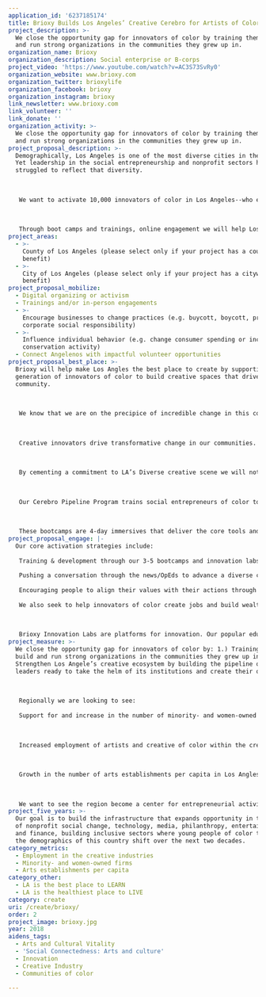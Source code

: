 ```yaml
---
application_id: '6237185174'
title: Brioxy Builds Los Angeles’ Creative Cerebro for Artists of Color
project_description: >-
  We close the opportunity gap for innovators of color by training them to build
  and run strong organizations in the communities they grew up in.
organization_name: Brioxy
organization_description: Social enterprise or B-corps
project_video: 'https://www.youtube.com/watch?v=AC3S73SvRy0'
organization_website: www.brioxy.com
organization_twitter: brioxylife
organization_facebook: brioxy
organization_instagram: brioxy
link_newsletter: www.brioxy.com
link_volunteer: ''
link_donate: ''
organization_activity: >-
  We close the opportunity gap for innovators of color by training them to build
  and run strong organizations in the communities they grew up in.
project_proposal_description: >-
  Demographically, Los Angeles is one of the most diverse cities in the country.
  Yet leadership in the social entrepreneurship and nonprofit sectors have
  struggled to reflect that diversity. 
   
   
   
   We want to activate 10,000 innovators of color in Los Angeles--who each reach 10 people to increase opportunity for everyone in Los Angeles. 
   
   
   
   Through boot camps and trainings, online engagement we will help Los Angeles become the best place for innovators of color to create.
project_areas:
  - >-
    County of Los Angeles (please select only if your project has a countywide
    benefit)
  - >-
    City of Los Angeles (please select only if your project has a citywide
    benefit)
project_proposal_mobilize:
  - Digital organizing or activism
  - Trainings and/or in-person engagements
  - >-
    Encourage businesses to change practices (e.g. buycott, boycott, promote
    corporate social responsibility)
  - >-
    Influence individual behavior (e.g. change consumer spending or increase
    conservation activity)
  - Connect Angelenos with impactful volunteer opportunities
project_proposal_best_place: >-
  Brioxy will help make Los Angles the best place to create by supporting a
  generation of innovators of color to build creative spaces that drive
  community.
   
   
   
   We know that we are on the precipice of incredible change in this country. LA is leading the nation’s demographic shift as people of color become the majority of our nation. Yet as our community becomes increasingly diverse, leadership in the social entrepreneurship and nonprofit sectors have struggled to reflect that diversity. 
   
   
   
   Creative innovators drive transformative change in our communities. We believe by investing in artists and creatives of color we can help them to stay imbedded within their communities, combatting displacement, and giving communities the tools to create jobs, provide leadership and generate community wealth. 
   
   
   
   By cementing a commitment to LA’s Diverse creative scene we will not only ensure that LA remains the creative hub of California but we will do so in a way that all Angelenos see themselves reflected in our creative core. Our arts and culture sector cannot thrive if it is not equitable. 
   
   
   
   Our Cerebro Pipeline Program trains social entrepreneurs of color to build and scale solutions that increase opportunity and equity. Highly interactive, these programs give Angelenos space to practice what they are learning, build a powerful network and access critical skill building. Sessions on topics like leadership, management, governance, strategic planning, fundraising, financial management, marketing, grant writing, evaluation and more. With your vote we can help position Los Angeles to be an epicenter of creative activation for innovators of color. We see the creative industries as a core focus to building “possibility models” for our neighborhoods and communities. 
   
   
   
   These bootcamps are 4-day immersives that deliver the core tools and skills needed to run a nonprofit or startup business. Our Cerebro Pipeline centers wellness and self care—balancing that with hard skills like fundraising and financial management. We invite thought leaders and successful innovators to join each cohort for talks, meals and community as these local creatives map out how to grow their leadership and take LA’s creative industry to the next level.
project_proposal_engage: |-
  Our core activation strategies include: 
   
   Training & development through our 3-5 bootcamps and innovation labs. 
   
   Pushing a conversation through the news/OpEds to advance a diverse creative community. 
   
   Encouraging people to align their values with their actions through boycotts, digital activism, organizing their communities, volunteering and donating
   
   We also seek to help innovators of color create jobs and build wealth that has a high circulation in communities of color across Los Angeles
   
   
   
   Brioxy Innovation Labs are platforms for innovation. Our popular education based approach leverages the best of ideation: the creative process of generating, developing, and communicating new ideas—with an eye toward out of the box solutions. We bring together top thinkers in the fields of social justice, technology, media and government for a daylong immersion in systems change through a design thinking lens. These labs give us a chance to reimagine old problems through diverse lenses and engage new thinking and approaches. They also galvanize leaders across sectors, building important and valuable relationships and community.
project_measure: >-
  We close the opportunity gap for innovators of color by: 1.) Training them to
  build and run strong organizations in the communities they grew up in; 2.)
  Strengthen Los Angele’s creative ecosystem by building the pipeline of diverse
  leaders ready to take the helm of its institutions and create their own. 
   
   
   
   Regionally we are looking to see: 
   
   Support for and increase in the number of minority- and women-owned firms in LA—our programs are culturally based, draw from some of the country’s best trainers and thought leaders—with hard skills that will build resilient organizations and companies. 
   
   
   
   Increased employment of artists and creative of color within the creative industries: The gap around diversity is persistent at all levels. We need to increase employment in arts administration, CEOs, as well as artists that are featured in arts spaces across the city. 
   
   
   
   Growth in the number of arts establishments per capita in Los Angles by 2050: Creative hives are crucial to artistic and cultural vitality of LA. Artists are being displaced at an alarming rate. Increasing the number of arts establishments per capita is essential—ensuring that those at the margins, people of color, women and LGBTQ creatives are placed at the center. 
   
   
   
   We want to see the region become a center for entrepreneurial activity driven by the creative leadership of people of color, employment opportunities for artists and scaffold infrastructure that generates wealth for our city’s diverse communities.
project_five_years: >-
  Our goal is to build the infrastructure that expands opportunity in the fields
  of nonprofit social change, technology, media, philanthropy, entertainment,
  and finance, building inclusive sectors where young people of color thrive as
  the demographics of this country shift over the next two decades.
category_metrics:
  - Employment in the creative industries
  - Minority- and women-owned firms
  - Arts establishments per capita
category_other:
  - LA is the best place to LEARN
  - LA is the healthiest place to LIVE
category: create
uri: /create/brioxy/
order: 2
project_image: brioxy.jpg
year: 2018
aidens_tags:
  - Arts and Cultural Vitality
  - 'Social Connectedness: Arts and culture'
  - Innovation
  - Creative Industry
  - Communities of color

---
```

